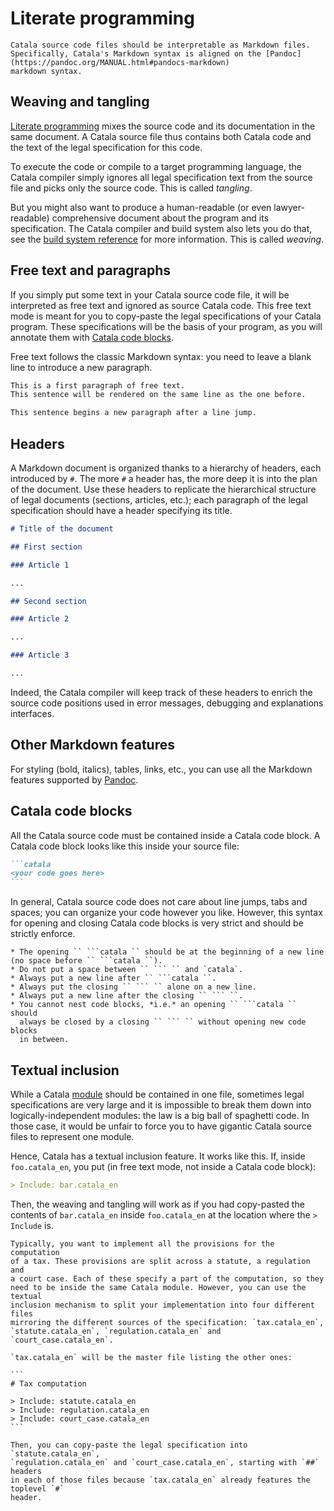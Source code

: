 # Literate programming


<div id="tock" data-block_title="Features"></div>
<div id="tocw"></div>

~~~admonish info title="Catala uses Pandoc's Markdown"
Catala source code files should be interpretable as Markdown files.
Specifically, Catala's Markdown syntax is aligned on the [Pandoc](https://pandoc.org/MANUAL.html#pandocs-markdown)
markdown syntax.
~~~

## Weaving and tangling

[Literate programming](https://en.wikipedia.org/wiki/Literate_programming)
mixes the source code and its documentation in the same document. A Catala
source file thus contains both Catala code and the text of the legal
specification for this code.

To execute the code or compile to a target programming language, the Catala
compiler simply ignores all legal specification text from the source file
and picks only the source code. This is called _tangling_.

But you might also want to produce a human-readable (or even lawyer-readable)
comprehensive document about the program and its specification. The Catala
compiler and build system also lets you do that, see the [build system reference](./6-clerk.md)
for more information. This is called _weaving_.

## Free text and paragraphs

If you simply put some text in your Catala source code file, it will be
interpreted as free text and ignored as source Catala code. This free text mode
is meant for you to copy-paste the legal specifications of your Catala program.
These specifications will be the basis of your program, as you will annotate
them with [Catala code
blocks](./5-1-literate-programming.md#catala-code-blocks).

Free text follows the classic Markdown syntax: you need to leave a blank line to
introduce a new paragraph.

~~~markdown
This is a first paragraph of free text.
This sentence will be rendered on the same line as the one before.

This sentence begins a new paragraph after a line jump.
~~~

## Headers

A Markdown document is organized thanks to a hierarchy of headers, each
introduced by `#`. The more `#` a header has, the more deep it is into
the plan of the document. Use these headers to replicate the hierarchical
structure of legal documents (sections, articles, etc.); each paragraph
of the legal specification should have a header specifying its title.

```markdown
# Title of the document

## First section

### Article 1

...

## Second section

### Article 2

...

### Article 3

...
```

Indeed, the Catala compiler will keep track of these headers to enrich the
source code positions used in error messages, debugging and explanations
interfaces.

## Other Markdown features

For styling (bold, italics), tables, links, etc., you can use all the Markdown
features supported by [Pandoc](https://pandoc.org/MANUAL.html#pandocs-markdown).

## Catala code blocks

All the Catala source code must be contained inside a Catala code block.
A Catala code block looks like this inside your source file:

~~~markdown
```catala
<your code goes here>
```
~~~

In general, Catala source code does not care about line jumps, tabs and spaces;
you can organize your code however you like. However, this syntax for opening and
closing Catala code blocks is very strict and should be strictly enforce.

~~~admonish danger title="Watch out for these syntax mistakes that will generate hard-to-debug errors"
* The opening `` ```catala `` should be at the beginning of a new line (no space before `` ```catala ``).
* Do not put a space between `` ``` `` and `catala`.
* Always put a new line after `` ```catala ``.
* Always put the closing `` ``` `` alone on a new line.
* Always put a new line after the closing `` ``` ``.
* You cannot nest code blocks, *i.e.* an opening `` ```catala `` should
  always be closed by a closing `` ``` `` without opening new code blocks
  in between.
~~~

## Textual inclusion

While a Catala [module](./5-6-modules.md) should be contained in one file,
sometimes legal specifications are very large and it is impossible to
break them down into logically-independent modules: the law is a big ball
of spaghetti code. In those case, it would be unfair to force you to
have gigantic Catala source files to represent one module.

Hence, Catala has a textual inclusion feature. It works like this. If, inside
`foo.catala_en`, you put (in free text mode, not inside a Catala code block):

```markdown
> Include: bar.catala_en
```

Then, the weaving and tangling will work as if you had copy-pasted the contents
of `bar.catala_en` inside `foo.catala_en` at the location where the `> Include`
is.

~~~admonish tip title="How to split big module into multiple included files"
Typically, you want to implement all the provisions for the computation
of a tax. These provisions are split across a statute, a regulation and
a court case. Each of these specify a part of the computation, so they
need to be inside the same Catala module. However, you can use the textual
inclusion mechanism to split your implementation into four different files
mirroring the different sources of the specification: `tax.catala_en`,
`statute.catala_en`, `regulation.catala_en` and `court_case.catala_en`.

`tax.catala_en` will be the master file listing the other ones:

```
# Tax computation

> Include: statute.catala_en
> Include: regulation.catala_en
> Include: court_case.catala_en
```

Then, you can copy-paste the legal specification into `statute.catala_en`,
`regulation.catala_en` and `court_case.catala_en`, starting with `##` headers
in each of those files because `tax.catala_en` already features the toplevel `#`
header.
~~~
